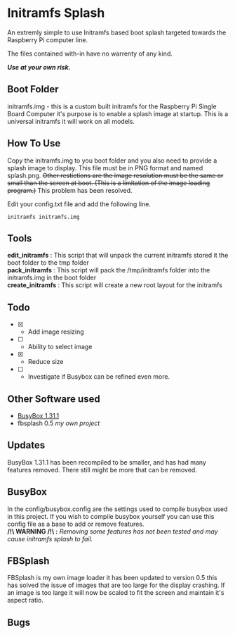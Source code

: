 # Initramfs Splash

An extremly simple to use Initramfs based boot splash targeted towards the Raspberry Pi computer line.  


The files contained with-in have no warrenty of any kind.

***Use at your own risk.***


## Boot Folder

initramfs.img - this is a custom built initramfs for the Raspberry Pi Single Board Computer it's purpose is
to enable a splash image at startup.  This is a universal initramfs it will work on all models.

## How To Use

Copy the initramfs.img to you boot folder and you also need to provide a splash image to display. This file
must be in PNG format and named splash.png.  ~~Other restictions are the image resolution must be the same or small than the screen at boot.  (This is a limitation of the image loading program.)~~ This problem has been resolved.

Edit your config.txt file and add the following line.

```
initramfs initramfs.img
```

## Tools

**edit_initramfs**   : This script that will unpack the current initramfs stored it the boot folder to the tmp folder  
**pack_initramfs**   : This script will pack the /tmp/initramfs folder into the initramfs.img in the boot folder  
**create_initramfs** : This script will create a new root layout for the initramfs  

## Todo

* [X] - Add image resizing
* [ ] - Ability to select image
* [X] - Reduce size
* [ ] - Investigate if Busybox can be refined even more.

## Other Software used

* [BusyBox 1.31.1](busybox.net)
* fbsplash 0.5 *my own project*

## Updates

BusyBox 1.31.1 has been recompiled to be smaller, and has had many features removed. There still might be more that can be removed.

## BusyBox

In the config/busybox.config are the settings used to compile busybox used in this project. If you wish to compile busybox yourself you can use this config file as a base to add or remove features.  
**/!\\ WARNING /!\\ :** *Removing some features has not been tested and may cause initramfs splash to fail.*

## FBSplash

FBSplash is my own image loader it has been updated to version 0.5 this has solved the issue of images that are too large for the display crashing.  If an image is too large it will now be scaled to fit the screen and maintain it's aspect ratio.

## Bugs





